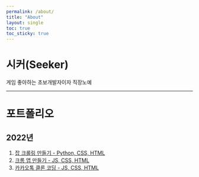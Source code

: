 ```yaml
---
permalink: /about/
title: "About"
layout: single
toc: true
toc_sticky: true
---
```


# 시커(Seeker)

게임 좋아하는 초보개발자이자 직장노예

---

# 포트폴리오

## 2022년

1. [잡 크롤링 만들기 - Python, CSS, HTML](#)
2. [크롬 앱 만들기 - JS, CSS, HTML](#)
3. [카카오톡 클론 코딩 - JS, CSS, HTML](https://bourbon0610.github.io/cocoa_clone/index.html)
